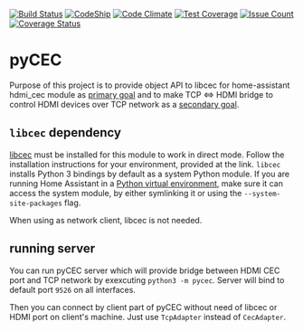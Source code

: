 [![Build Status](https://travis-ci.org/konikvranik/pyCEC.svg?branch=dev)](https://travis-ci.org/konikvranik/pyCEC)
[![CodeShip](https://codeship.com/projects/7e847d60-a377-0134-e221-0a9a91773973/status?branch=dev)](https://app.codeship.com/projects/190270)
[![Code Climate](https://codeclimate.com/github/konikvranik/pyCEC/badges/gpa.svg)](https://codeclimate.com/github/konikvranik/pyCEC)
[![Test Coverage](https://codeclimate.com/github/konikvranik/pyCEC/badges/coverage.svg)](https://codeclimate.com/github/konikvranik/pyCEC/coverage)
[![Issue Count](https://codeclimate.com/github/konikvranik/pyCEC/badges/issue_count.svg)](https://codeclimate.com/github/konikvranik/pyCEC)
[![Coverage Status](https://coveralls.io/repos/github/konikvranik/pyCEC/badge.svg?branch=dev)](https://coveralls.io/github/konikvranik/pyCEC?branch=dev)


pyCEC
=====


Purpose of this project is to provide object API to libcec for home-assistant hdmi_cec module as [primary goal](https://github.com/konikvranik/pyCEC/projects/1)
and to make TCP <=> HDMI bridge to control HDMI devices over TCP network as a [secondary goal](https://github.com/konikvranik/pyCEC/projects/2).


`libcec` dependency
-----------------

[libcec](https://github.com/Pulse-Eight/libcec) must be installed for this module to work in direct mode. Follow the installation instructions for your environment, provided at the link. `libcec` installs Python 3 bindings by default as a system Python module. If you are running Home Assistant in a [Python virtual environment](/getting-started/installation-virtualenv/), make sure it can access the system module, by either symlinking it or using the `--system-site-packages` flag.

When using as network client, libcec is not needed.

running server
--------------

You can run pyCEC server which will provide bridge between HDMI CEC port and TCP network by exexcuting `python3 -m pycec`.
Server will bind to default port `9526` on all interfaces.

Then you can connect by client part of pyCEC without need of libcec or HDMI port on client's machine.
Just use `TcpAdapter` instead of `CecAdapter`.



